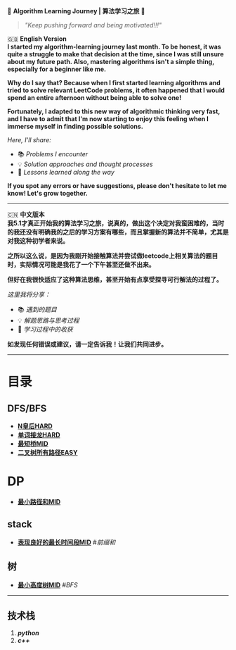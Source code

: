 🌟 **Algorithm Learning Journey | 算法学习之旅** 🌟

> *"Keep pushing forward and being motivated!!!"*

🇬🇧 **English Version**  
**I started my algorithm-learning journey last month. To be honest, it was quite a struggle to make that decision at the time, since I was still unsure about my future path. Also, mastering algorithms isn't a simple thing, especially for a beginner like me.**

**Why do I say that? Because when I first started learning algorithms and tried to solve relevant LeetCode problems, it often happened that I would spend an entire afternoon without being able to solve one!**

**Fortunately, I adapted to this new way of algorithmic thinking very fast, and I have to admit that I'm now starting to enjoy this feeling when I immerse myself in finding possible solutions.**

*Here, I'll share:*
- 📚 *Problems I encounter*
- 💡 *Solution approaches and thought processes*
- 🚀 *Lessons learned along the way*

**If you spot any errors or have suggestions, please don't hesitate to let me know! Let's grow together.**

---

🇨🇳 **中文版本**  
**我5.1才真正开始我的算法学习之旅，说真的，做出这个决定对我蛮困难的，当时的我还没有明确我的之后的学习方案有哪些，而且掌握新的算法并不简单，尤其是对我这种初学者来说。**

**之所以这么说，是因为我刚开始接触算法并尝试做leetcode上相关算法的题目时，实际情况可能是我花了一个下午甚至还做不出来。**

**但好在我很快适应了这种算法思维，甚至开始有点享受探寻可行解法的过程了。**

*这里我将分享：*
- 📚 *遇到的题目*
- 💡 *解题思路与思考过程*
- 🚀 *学习过程中的收获*

**如发现任何错误或建议，请一定告诉我！让我们共同进步。**

---

# 目录
## DFS/BFS
* [**N皇后HARD**](https://github.com/X-peco/Algo-Daily/blob/main/journey%20/leetcode-algorithm/N%E7%9A%87%E5%90%8EHARD.md)
* [**单词接龙HARD**](https://github.com/X-peco/Algo-Daily/blob/main/journey%20/leetcode-algorithm/%E5%8D%95%E8%AF%8D%E6%8E%A5%E9%BE%99HARD.md)
* [**最短桥MID**](https://github.com/X-peco/Algo-Daily/blob/main/journey%20/leetcode-algorithm/%E6%9C%80%E7%9F%AD%E6%A1%A5MID.md)
* [**二叉树所有路径EASY**](https://github.com/X-peco/Algo-Daily/blob/main/journey%20/leetcode-algorithm/%E4%BA%8C%E5%8F%89%E6%A0%91%E6%89%80%E6%9C%89%E8%B7%AF%E5%BE%84EASY.md)
# DP
* [**最小路径和MID**](https://github.com/X-peco/Algo-Daily/blob/main/journey%20/leetcode-algorithm/%E6%9C%80%E5%B0%8F%E8%B7%AF%E5%BE%84%E5%92%8CMID.md)
## stack
* [**表现良好的最长时间段MID**](https://github.com/X-peco/Algo-Daily/blob/main/journey%20/leetcode-algorithm/%E8%A1%A8%E7%8E%B0%E8%89%AF%E5%A5%BD%E7%9A%84%E6%9C%80%E9%95%BF%E6%97%B6%E9%97%B4%E6%AE%B5MID.md) #*前缀和*
## 树
* [**最小高度树MID**](https://github.com/X-peco/Algo-Daily/blob/main/journey%20/leetcode-algorithm/%E6%9C%80%E5%B0%8F%E9%AB%98%E5%BA%A6%E6%A0%91MID.md) #*BFS*
---
## 技术栈
1. ***python***
2. ***c++***

